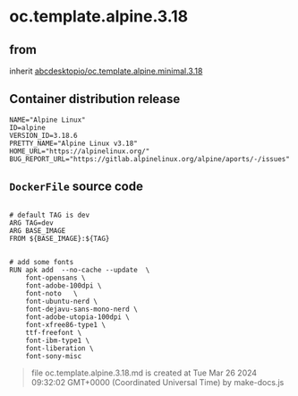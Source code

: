 # oc.template.alpine.3.18
## from
 inherit [abcdesktopio/oc.template.alpine.minimal.3.18](../oc.template.alpine.minimal.3.18)
## Container distribution release


``` 
NAME="Alpine Linux"
ID=alpine
VERSION_ID=3.18.6
PRETTY_NAME="Alpine Linux v3.18"
HOME_URL="https://alpinelinux.org/"
BUG_REPORT_URL="https://gitlab.alpinelinux.org/alpine/aports/-/issues"

```



## `DockerFile` source code

``` 

# default TAG is dev
ARG TAG=dev
ARG BASE_IMAGE
FROM ${BASE_IMAGE}:${TAG}


# add some fonts
RUN apk add  --no-cache --update  \
	font-opensans \
	font-adobe-100dpi \
	font-noto 	\
	font-ubuntu-nerd \
	font-dejavu-sans-mono-nerd \
	font-adobe-utopia-100dpi \
	font-xfree86-type1 \
	ttf-freefont \
	font-ibm-type1 \
	font-liberation \
	font-sony-misc

```



> file oc.template.alpine.3.18.md is created at Tue Mar 26 2024 09:32:02 GMT+0000 (Coordinated Universal Time) by make-docs.js
